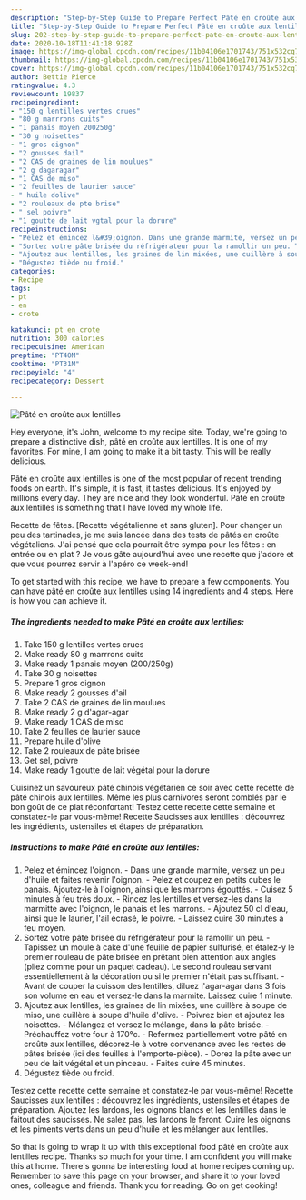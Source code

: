 ```yaml
---
description: "Step-by-Step Guide to Prepare Perfect Pâté en croûte aux lentilles"
title: "Step-by-Step Guide to Prepare Perfect Pâté en croûte aux lentilles"
slug: 202-step-by-step-guide-to-prepare-perfect-pate-en-croute-aux-lentilles
date: 2020-10-18T11:41:18.928Z
image: https://img-global.cpcdn.com/recipes/11b04106e1701743/751x532cq70/pate-en-croute-aux-lentilles-photo-principale-de-la-recette.jpg
thumbnail: https://img-global.cpcdn.com/recipes/11b04106e1701743/751x532cq70/pate-en-croute-aux-lentilles-photo-principale-de-la-recette.jpg
cover: https://img-global.cpcdn.com/recipes/11b04106e1701743/751x532cq70/pate-en-croute-aux-lentilles-photo-principale-de-la-recette.jpg
author: Bettie Pierce
ratingvalue: 4.3
reviewcount: 19837
recipeingredient:
- "150 g lentilles vertes crues"
- "80 g marrrons cuits"
- "1 panais moyen 200250g"
- "30 g noisettes"
- "1 gros oignon"
- "2 gousses dail"
- "2 CAS de graines de lin moulues"
- "2 g dagaragar"
- "1 CAS de miso"
- "2 feuilles de laurier sauce"
- " huile dolive"
- "2 rouleaux de pte brise"
- " sel poivre"
- "1 goutte de lait vgtal pour la dorure"
recipeinstructions:
- "Pelez et émincez l&#39;oignon. Dans une grande marmite, versez un peu d&#39;huile et faites revenir l&#39;oignon. Pelez et coupez en petits cubes le panais. Ajoutez-le à l&#39;oignon, ainsi que les marrons égouttés. Cuisez 5 minutes à feu très doux. Rincez les lentilles et versez-les dans la marmitte avec l&#39;oignon, le panais et les marrons. Ajoutez 50 cl d&#39;eau, ainsi que le laurier, l&#39;ail écrasé, le poivre. Laissez cuire 30 minutes à feu moyen."
- "Sortez votre pâte brisée du réfrigérateur pour la ramollir un peu. Tapissez un moule à cake d&#39;une feuille de papier sulfurisé, et étalez-y le premier rouleau de pâte brisée en prêtant bien attention aux angles (pliez comme pour un paquet cadeau). Le second rouleau servant essentiellement à la décoration ou si le premier n&#39;était pas suffisant. Avant de couper la cuisson des lentilles, diluez l&#39;agar-agar dans 3 fois son volume en eau et versez-le dans la marmite. Laissez cuire 1 minute."
- "Ajoutez aux lentilles, les graines de lin mixées, une cuillère à soupe de miso, une cuillère à soupe d&#39;huile d&#39;olive. Poivrez bien et ajoutez les noisettes. Mélangez et versez le mélange, dans la pâte brisée.  Préchauffez votre four à 170°c. Refermez partiellement votre pâté en croûte aux lentilles, décorez-le à votre convenance avec les restes de pâtes brisée (ici des feuilles à l&#39;emporte-pièce). Dorez la pâte avec un peu de lait végétal et un pinceau. Faites cuire 45 minutes."
- "Dégustez tiède ou froid."
categories:
- Recipe
tags:
- pt
- en
- crote

katakunci: pt en crote 
nutrition: 300 calories
recipecuisine: American
preptime: "PT40M"
cooktime: "PT31M"
recipeyield: "4"
recipecategory: Dessert

---
```



![Pâté en croûte aux lentilles](https://img-global.cpcdn.com/recipes/11b04106e1701743/751x532cq70/pate-en-croute-aux-lentilles-photo-principale-de-la-recette.jpg)

Hey everyone, it's John, welcome to my recipe site. Today, we're going to prepare a distinctive dish, pâté en croûte aux lentilles. It is one of my favorites. For mine, I am going to make it a bit tasty. This will be really delicious.

Pâté en croûte aux lentilles is one of the most popular of recent trending foods on earth. It's simple, it is fast, it tastes delicious. It's enjoyed by millions every day. They are nice and they look wonderful. Pâté en croûte aux lentilles is something that I have loved my whole life.

Recette de fêtes. [Recette végétalienne et sans gluten]. Pour changer un peu des tartinades, je me suis lancée dans des tests de pâtés en croûte végétaliens. J&#39;ai pensé que cela pourrait être sympa pour les fêtes : en entrée ou en plat ? Je vous gâte aujourd&#39;hui avec une recette que j&#39;adore et que vous pourrez servir à l&#39;apéro ce week-end!


To get started with this recipe, we have to prepare a few components. You can have pâté en croûte aux lentilles using 14 ingredients and 4 steps. Here is how you can achieve it.

<!--inarticleads1-->

##### The ingredients needed to make Pâté en croûte aux lentilles:

1. Take 150 g lentilles vertes crues
1. Make ready 80 g marrrons cuits
1. Make ready 1 panais moyen (200/250g)
1. Take 30 g noisettes
1. Prepare 1 gros oignon
1. Make ready 2 gousses d&#39;ail
1. Take 2 CAS de graines de lin moulues
1. Make ready 2 g d&#39;agar-agar
1. Make ready 1 CAS de miso
1. Take 2 feuilles de laurier sauce
1. Prepare  huile d&#39;olive
1. Take 2 rouleaux de pâte brisée
1. Get  sel, poivre
1. Make ready 1 goutte de lait végétal pour la dorure


Cuisinez un savoureux pâté chinois végétarien ce soir avec cette recette de pâté chinois aux lentilles. Même les plus carnivores seront comblés par le bon goût de ce plat réconfortant! Testez cette recette cette semaine et constatez-le par vous-même! Recette Saucisses aux lentilles : découvrez les ingrédients, ustensiles et étapes de préparation. 

<!--inarticleads2-->

##### Instructions to make Pâté en croûte aux lentilles:

1. Pelez et émincez l&#39;oignon. - Dans une grande marmite, versez un peu d&#39;huile et faites revenir l&#39;oignon. - Pelez et coupez en petits cubes le panais. Ajoutez-le à l&#39;oignon, ainsi que les marrons égouttés. - Cuisez 5 minutes à feu très doux. - Rincez les lentilles et versez-les dans la marmitte avec l&#39;oignon, le panais et les marrons. - Ajoutez 50 cl d&#39;eau, ainsi que le laurier, l&#39;ail écrasé, le poivre. - Laissez cuire 30 minutes à feu moyen.
1. Sortez votre pâte brisée du réfrigérateur pour la ramollir un peu. - Tapissez un moule à cake d&#39;une feuille de papier sulfurisé, et étalez-y le premier rouleau de pâte brisée en prêtant bien attention aux angles (pliez comme pour un paquet cadeau). Le second rouleau servant essentiellement à la décoration ou si le premier n&#39;était pas suffisant. - Avant de couper la cuisson des lentilles, diluez l&#39;agar-agar dans 3 fois son volume en eau et versez-le dans la marmite. Laissez cuire 1 minute.
1. Ajoutez aux lentilles, les graines de lin mixées, une cuillère à soupe de miso, une cuillère à soupe d&#39;huile d&#39;olive. - Poivrez bien et ajoutez les noisettes. - Mélangez et versez le mélange, dans la pâte brisée.  - Préchauffez votre four à 170°c. - Refermez partiellement votre pâté en croûte aux lentilles, décorez-le à votre convenance avec les restes de pâtes brisée (ici des feuilles à l&#39;emporte-pièce). - Dorez la pâte avec un peu de lait végétal et un pinceau. - Faites cuire 45 minutes.
1. Dégustez tiède ou froid.


Testez cette recette cette semaine et constatez-le par vous-même! Recette Saucisses aux lentilles : découvrez les ingrédients, ustensiles et étapes de préparation. Ajoutez les lardons, les oignons blancs et les lentilles dans le faitout des saucisses. Ne salez pas, les lardons le feront. Cuire les oignons et les piments verts dans un peu d&#39;huile et les mélanger aux lentilles. 

So that is going to wrap it up with this exceptional food pâté en croûte aux lentilles recipe. Thanks so much for your time. I am confident you will make this at home. There's gonna be interesting food at home recipes coming up. Remember to save this page on your browser, and share it to your loved ones, colleague and friends. Thank you for reading. Go on get cooking!
